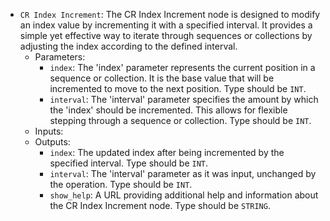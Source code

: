 - `CR Index Increment`: The CR Index Increment node is designed to modify an index value by incrementing it with a specified interval. It provides a simple yet effective way to iterate through sequences or collections by adjusting the index according to the defined interval.
    - Parameters:
        - `index`: The 'index' parameter represents the current position in a sequence or collection. It is the base value that will be incremented to move to the next position. Type should be `INT`.
        - `interval`: The 'interval' parameter specifies the amount by which the 'index' should be incremented. This allows for flexible stepping through a sequence or collection. Type should be `INT`.
    - Inputs:
    - Outputs:
        - `index`: The updated index after being incremented by the specified interval. Type should be `INT`.
        - `interval`: The 'interval' parameter as it was input, unchanged by the operation. Type should be `INT`.
        - `show_help`: A URL providing additional help and information about the CR Index Increment node. Type should be `STRING`.
